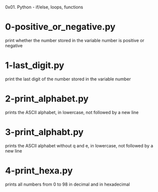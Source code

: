0x01. Python - if/else, loops, functions

# 0-positive_or_negative.py
print whether the number stored in the variable number is positive or negative

# 1-last_digit.py
print the last digit of the number stored in the variable number

# 2-print_alphabet.py
prints the ASCII alphabet, in lowercase, not followed by a new line

# 3-print_alphabt.py
prints the ASCII alphabet without q and e, in lowercase, not followed by a new line

# 4-print_hexa.py
prints all numbers from 0 to 98 in decimal and in hexadecimal
